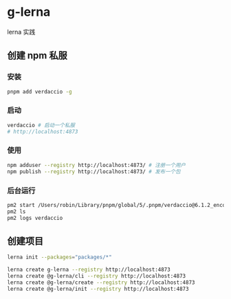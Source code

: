 # g-lerna

lerna 实践

## 创建 npm 私服

### 安装

```bash
pnpm add verdaccio -g
```

### 启动

```bash
verdaccio # 启动一个私服
# http://localhost:4873
```

### 使用

```bash
npm adduser --registry http://localhost:4873/ # 注册一个用户
npm publish --registry http://localhost:4873/ # 发布一个包
```

### 后台运行

```bash
pm2 start /Users/robin/Library/pnpm/global/5/.pnpm/verdaccio@6.1.2_encoding@0.1.13_typanion@3.14.0/node_modules/verdaccio/bin/verdaccio
pm2 ls
pm2 logs verdaccio
```

## 创建项目

```bash
lerna init --packages="packages/*"

lerna create g-lerna --registry http://localhost:4873
lerna create @g-lerna/cli --registry http://localhost:4873
lerna create @g-lerna/create --registry http://localhost:4873
lerna create @g-lerna/init --registry http://localhost:4873
```
